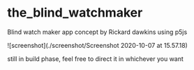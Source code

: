 # the_blind_watchmaker
Blind watch maker app concept by Rickard dawkins using p5js

![screenshot](./screenshot/Screenshot 2020-10-07 at 15.57.18)

still in build phase, feel free to direct it in whichever you want
